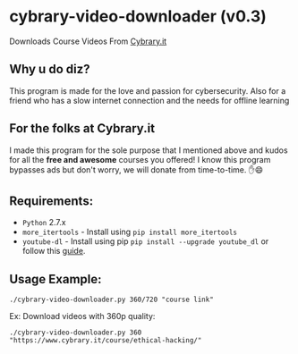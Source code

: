 # cybrary-video-downloader (v0.3)
Downloads Course Videos From [Cybrary.it](https://www.cybrary.it/)

## Why u do diz?
This program is made for the love and passion for cybersecurity. Also for a friend who has a slow internet connection and the needs for offline learning
## For the folks at Cybrary.it
I made this program for the sole purpose that I mentioned above and kudos for all the **free and awesome** courses you offered! I know this program bypasses ads but don't worry, we will donate from time-to-time.
:hand::smile:
## Requirements:
- `Python` 2.7.x
- `more_itertools` - Install using `pip install more_itertools`
- `youtube-dl` - Install using pip `pip install --upgrade youtube_dl` or follow this [guide](https://rg3.github.io/youtube-dl/download.html).

## Usage Example:
`./cybrary-video-downloader.py 360/720 "course link"`

Ex: Download videos with 360p quality:

`./cybrary-video-downloader.py 360 "https://www.cybrary.it/course/ethical-hacking/"`
